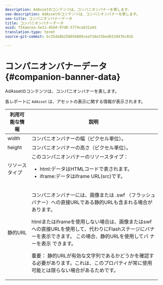 ```yaml
---
description: AdAssetのコンテンツは、コンパニオンバナーを表します。
seo-description: AdAssetのコンテンツは、コンパニオンバナーを表します。
seo-title: コンパニオンバナーデータ
title: コンパニオンバナーデータ
uuid: f54aecea-5e11-45dd-97d0-5774ca631a4d
translation-type: tm+mt
source-git-commit: bc35da8b258056809ceaf18e33bed631047bc81b

---
```



# コンパニオンバナーデータ {#companion-banner-data}

AdAssetのコンテンツは、コンパニオンバナーを表します。

<!--<a id="section_D730B4FD6FD749E9860B6A07FC110552"></a>-->

各レポートに `AdAsset` は、アセットの表示に関する情報が表示されます。

<table id="table_760C885E2DCA4BE983CC57FDA7BD5B14"> 
 <thead> 
  <tr> 
   <th colname="col1" class="entry"> <b>利用可能な情報 </b></th> 
   <th colname="col2" class="entry"> <b>説明</b> </th> 
  </tr> 
 </thead>
 <tbody> 
  <tr> 
   <td colname="col1"> width </td> 
   <td colname="col2"> コンパニオンバナーの幅（ピクセル単位）。 </td> 
  </tr> 
  <tr> 
   <td colname="col1"> height </td> 
   <td colname="col2"> コンパニオンバナーの高さ（ピクセル単位）。 </td> 
  </tr> 
  <tr> 
   <td colname="col1"> リソースタイプ </td> 
   <td colname="col2">このコンパニオンバナーのリソースタイプ： 
    <ul id="ul_A067787FE49E4B6095BE0AC1D447DBB3"> 
     <li id="li_02B7224C67004095B3F6E50FD21E507E">html:データはHTMLコードで表されます。 </li> 
     <li id="li_5F37E14472424F808C6094F42009E676">iframe:データはiframe URL(src)です。 </li> 
    </ul> </td> 
  </tr> 
  <tr> 
   <td colname="col1"> 静的URL </td> 
   <td colname="col2"> <p>コンパニオンバナーには、画像または <span class="codeph"> .swf</span><span class="codeph"></span> （フラッシュバナー）への直接URLである静的URLも含まれる場合があります。 </p> <p>htmlまたはiframeを使用しない場合は、画像またはswfへの直接URLを使用して、代わりにFlashステージにバナーを表示できます。 この場合、静的URLを使用してバ <span class="codeph"> ナーを表示</span> できます。 </p> <p>重要： 静的URLが有効な文字列であるかどうかを確認する必要があります。これは、このプロパティが常に使用可能とは限らない場合があるためです。 </p> </td> 
  </tr> 
 </tbody> 
</table>